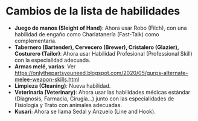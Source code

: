 # Cambios de la lista de habilidades

- **Juego de manos (Sleight of Hand)**: Ahora usar Robo (Filch), con una habilidad de engaño como Charlatanería (Fast-Talk) como complementaria.
- **Tabernero (Bartender), Cervecero (Brewer), Cristalero (Glazier), Costurero (Tailor)**: Ahora usar Habilidad Profesional (Professional Skill) con la especialidad adecuada.
- **Armas melé, varias**: Ver https://onlythepartsyouneed.blogspot.com/2020/05/gurps-alternate-melee-weapon-skills.html
- **Limpieza (Cleaning)**: Nueva habilidad.
- **Veterinaria (Veterinary)**: Ahora usar las habilidades médicas estándar (Diagnosis, Farmacia, Cirugía...) junto con las especialidades de Fisiología y Trato con animales adecuadas.
- **Kusari**: Ahora se llama Sedal y Anzuelo (Line and Hook).